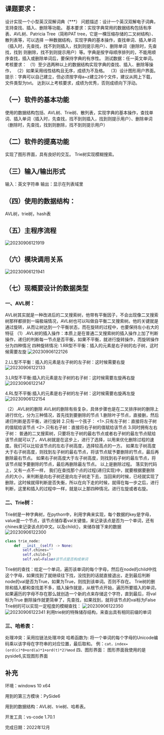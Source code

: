 ## 课题要求：
设计实现一个小型英汉双解词典（***）
问题描述：设计一个英汉双解电子词典，支持查找、插入、删除等功能。
基本要求：实现字典常用的数据结构包括有序表、AVL树、Patricia Tree（简称PAT tree，它是一棵压缩存储的二叉树结构）、散列表等，可以选择
一种数据结构，实现字典的基本操作，查找单词、插入单词（插入时，先查找，找不到则插入，找到则提示用户）、删除单词（删除时，先查找，找到
则删除，找不到则提示用户）等。字典是按字母顺序排列的，不能用顺序查找，插入或删除单词后，要保持字典的有序性。
测试数据：任一英文单词。
考核要求：
（1）至少选两种以上的数据结构实现字典的查找、插入、删除等操作，
（2）如果采用线性结构且无序，成绩为不及格。
（3）设计图形用户界面。
提示：字典可以自己建立，但必须按字母a~z建立26个文件，建议从网上下载，文件类型为txt。
达到以上考核要求，成绩为优秀，否则成绩向下浮动。


## （一）软件的基本功能
使用的数据结构包括、AVL树、Trie树、散列表，实现字典的基本操作，查找单词、插入单词（插入时，先查找，找不到则插入，找到则提示用户）、删除单词（删除时，先查找，找到则删除，找不到则提示用户）
## （二）软件的提高功能
实现了图形界面，具有良好的交互。
Trie树实现模糊搜索。
## （三）输入/输出形式
输入：英文字符串
输出：显示在列表域里
## （四）使用的数据结构：
AVL树，trie树，hash表

## （五）主程序流程

![20230906121919](https://img.xlonglong.cn/img/20230906121919.png)

## （六）模块调用关系

![20230906121941](https://img.xlonglong.cn/img/20230906121941.png)

## （七）现概要设计的数据类型
### 一、AVL树：
AVL树其实就是一种改进后的二叉搜索树，他带有平衡因子，不会出现像二叉搜索树那样都排到一端极端情况，AVL树也可以叫做自平衡二叉搜索树。他的关键就是通过旋转，从而让树达到一个平衡状态，而在旋转的过程中，也要保持左小右大的特征
（1）.AVL树的插入操作：本质上是在普通二叉搜索树的插入操作上加了判断操作，递归的判断每一节点是否平衡，如果不平衡，就进行旋转操作，而旋转操作分为四种情况
四种旋转情况:
1.RR型不平衡：插入的元素是右子树的右子树，这时候需要左旋
![20230906122126](https://img.xlonglong.cn/img/20230906122126.png)

2.LL型不平衡：插入的元素是左子树的左子树：这时候需要右旋
![20230906122133](https://img.xlonglong.cn/img/20230906122133.png)

3.LR型不平衡:插入的元素是左子树的右子树：这时候需要左旋再右旋
![20230906122147](https://img.xlonglong.cn/img/20230906122147.png)

4.RL型不平衡:插入的元素是右子树的左子树：这时候需要右旋再左旋
![20230906122154](https://img.xlonglong.cn/img/20230906122154.png)

（2）.AVL树的删除
AVL树的删除有些复杂，具体步骤也是在二叉排序树的删除上进行优化，分为三种情况，首先找到要删除的节点
1.删除叶子节点，直接删，然后递归判断是否平衡，进行旋转
2.只有一个孩子：
<1>.只有左子树：直接将左子树的值赋给该节点
<2>.只有右子树：直接将右子树的值赋给该节点
3.同时拥有左右子树：
普通的二叉搜索树，只要将左子树的最右节点或者右子树的最左节点赋给该节点就可以了，AVL树就是在这步上，进行了选择，以用来优化删除过程的速度。我们可以比较该节点的左右子树高度，选择较高点的一方。
如果左子树高度大于右子树高度，则找到左子树的最右节点，将该节点赋予要删除的节点，最后再删除最右节点。
如果右子树高度大于左子树高度，则找到右子树的最左节点，将该节点赋予要删除的节点，最后再删除最左节点。
以上是删除过程。
落实到代码上，又有一点不一样，
我们在查找那个点的过程(递归实现)中，就要根据要删除点的大小，来判断是向右子树还是向左子树走下去，当回来的时候，已经就实现了删除，这时候就得判断是否失衡，所以在向下走的时候，就得在每一步之后，进行判断，这里和插入的过程中一样，就是以上那四种情况。进行左旋或者右旋。
### 二、Trie树：
Trie树是一种字典树，在python中，利用字典来实现，每个数据的key是字母，value是一个节点，该节点储存着val关键值，来记录该点是否为一个单词，还有chines来记录该点的中文。以及child{}，来储存接下来的数据
![20230906122300](https://img.xlonglong.cn/img/20230906122300.png)
``` python
class trie_node:
    def __init__(self) -> None:
        self.chines=""
        self.child={}
        self.val=False#该节点是否构成单词
```
Trie树的查找：给定一个单词，遍历该单词的每个字母，然后在node的child中找这个字母，如果找到了就继续往下找，没找到的话就直接退出，走到最后判断node的val是否为True，如果为True，则找到该单词。否则不存在。
Trie树的删除和插入都和查找差不多，插入操作就是，从根节点开始，遍历所要插入的单词，如果遍历的字母不存在那么就创造一个新的点来存储这个字符，直到最后，将val标为True
删除操作就更简单了，先查找，如果找到，就将该节点的val标为False
Trie树的可以实现一定程度的模糊查找：
![20230906122350](https://img.xlonglong.cn/img/20230906122350.png)
![20230906122341](https://img.xlonglong.cn/img/20230906122341.png)
利用trie树的特殊储存结构，来查出具有相同前缀的单词
### 三、哈希表：
  处理冲突：采用拉链法处理冲突
哈希函数为:
将一个单词的每个字母的Unicode编码乘以该字母在字符串的对应位置，最后取和。
例：`cat，index=(ord(c)*0+ord(a)*1+ord(t)*2)%mod`
四、图形界面：
图形界面我使用的是pyside6,实现图形界面

## 补充
环境：windows 10 x64 

用到的第三方模块：PySide6

用到的数据结构：AVL树、trie树、哈希表。

开发工具：vs-code 1.70.1 

完成日期：2022年12月


